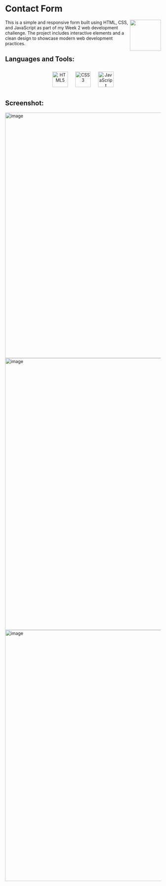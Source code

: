 # **Contact Form**
<img align="right" src="https://media.giphy.com/media/du3J3cXyzhj75IOgvA/giphy.gif" width="100"/>
This is a simple and responsive form built using HTML, CSS, and JavaScript as part of my Week 2 web development challenge. The project includes interactive elements and a clean design to showcase modern web development practices.


## Languages and Tools:
<div align="center">  
 
<a href="https://en.wikipedia.org/wiki/HTML5" target="_blank"><img style="margin: 10px" src="https://profilinator.rishav.dev/skills-assets/html5-original-wordmark.svg" alt="HTML5" height="50" /></a>
<a href="https://www.w3schools.com/css/" target="_blank"><img style="margin: 10px" src="https://profilinator.rishav.dev/skills-assets/css3-original-wordmark.svg" alt="CSS3" height="50" /></a>
<a href="https://www.javascript.com/" target="_blank"><img style="margin: 10px" src="https://profilinator.rishav.dev/skills-assets/javascript-original.svg" alt="JavaScript" height="50" /></a>
</div>

## Screenshot:
<img width="1420" height="791" alt="image" src="https://github.com/user-attachments/assets/2fafbb3b-6188-4e79-80e0-4b7f0062e26b" />
<img width="1363" height="876" alt="image" src="https://github.com/user-attachments/assets/37c62e3d-e4d8-4ec6-b53a-17b7cadd2db8" />
<img width="1219" height="809" alt="image" src="https://github.com/user-attachments/assets/70d9f0f3-5bab-47c8-91a0-ebe21ea6d2d6" />

